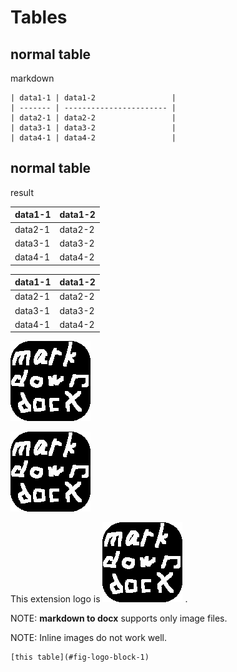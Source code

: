 <!-- word export demo-table.md-->
<!-- word tableWidth 50 -->
<!-- word figurePrefix "図" -->
<!-- word tablePrefix "表" -->

# Tables

## normal table

markdown

```
| data1-1 | data1-2                 |
| ------- | ----------------------- |
| data2-1 | data2-2                 |
| data3-1 | data3-2                 |
| data4-1 | data4-2                 |
```

## normal table

<!-- word newLine -->
<!-- word newLine -->
<!-- word newLine -->

result

<!-- word tableCaption これはキャプションです tableCaptionId x0001 -->

| data1-1 | data1-2                 |
| ------- | ----------------------- |
| data2-1 | data2-2                 |
| data3-1 | data3-2                 |
| data4-1 | data4-2                 |


<!-- word tableCaption これはキャプションです tableCaptionId x0001 -->

| data1-1 | data1-2                 |
| ------- | ----------------------- |
| data2-1 | data2-2                 |
| data3-1 | data3-2                 |
| data4-1 | data4-2                 |


![logo-block](./markdown2docx.png)

![logo-block](./markdown2docx.png)

This extension logo is  ![logo-inline](./markdown2docx.png) .

NOTE: **markdown to docx**  supports only image files.

NOTE: Inline images do not work well.

~~~のようになります[this table](#fig-logo-block)。
[this table](#fig-logo-block-1)
